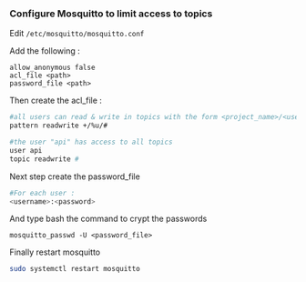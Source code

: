 ### Configure Mosquitto to limit access to topics

Edit ```/etc/mosquitto/mosquitto.conf```

Add the following :
```
allow_anonymous false
acl_file <path>
password_file <path>
```

Then create the acl_file :
```bash
#all users can read & write in topics with the form <project_name>/<username>/?
pattern readwrite +/%u/#

#the user "api" has access to all topics
user api
topic readwrite #
```

Next step create the password_file
```bash
#For each user :
<username>:<password>
```
And type bash the command to crypt the passwords
```
mosquitto_passwd -U <password_file>
```


Finally restart mosquitto
```bash
sudo systemctl restart mosquitto
```
